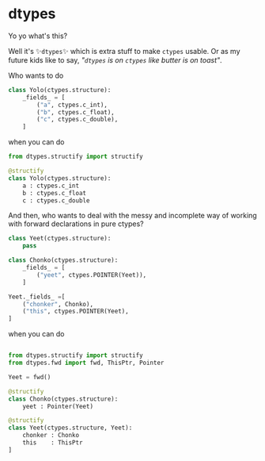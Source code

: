 # dtypes

Yo yo what's this?

Well it's ✨`dtypes`✨ which is extra stuff to make `ctypes` usable. Or as my future kids like to say, _"`dtypes` is on `ctypes` like butter is on toast"_.

Who wants to do

```py
class Yolo(ctypes.structure):
    _fields_ = [
        ("a", ctypes.c_int),
        ("b", ctypes.c_float),
        ("c", ctypes.c_double),
    ]
```

when you can do

```py
from dtypes.structify import structify

@structify
class Yolo(ctypes.structure):
    a : ctypes.c_int
    b : ctypes.c_float
    c : ctypes.c_double
```

And then, who wants to deal with the messy and incomplete way of working with forward declarations in pure ctypes?

```py
class Yeet(ctypes.structure):
    pass

class Chonko(ctypes.structure):
    _fields_ = [
        ("yeet", ctypes.POINTER(Yeet)),
    ]

Yeet._fields_ =[
    ("chonker", Chonko),
    ("this", ctypes.POINTER(Yeet),
]
```

when you can do

```py

from dtypes.structify import structify
from dtypes.fwd import fwd, ThisPtr, Pointer

Yeet = fwd()

@structify
class Chonko(ctypes.structure):
    yeet : Pointer(Yeet)

@structify
class Yeet(ctypes.structure, Yeet):
    chonker : Chonko
    this    : ThisPtr
]
```

